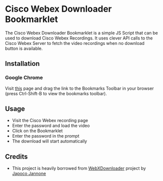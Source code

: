 # Cisco Webex Downloader Bookmarklet
The Cisco Webex Downloader Bookmarklet is a simple JS Script that can be used to download Cisco Webex Recordings. It uses clever API calls to the Cisco Webex Server to fetch the video recordings when no download button is available.

## Installation
### Google Chrome
Visit [this](https://www.prakharj.me/Cisco-Webex-Downloader-Bookmarklet/) page and drag the link to the Bookmarks Toolbar in your browser (press Ctrl-Shift-B to view the bookmarks toolbar).

## Usage
- Visit the Cisco Webex recording page 
- Enter the password and load the video
- Click on the Bookmarklet
- Enter the password in the prompt
- The download will start automatically

## Credits
- This project is heavily borrowed from [WebXDownloader](https://github.com/jacopo-j/WebXDownloader) project by [Japoco Jannone](https://github.com/jacopo-j)
